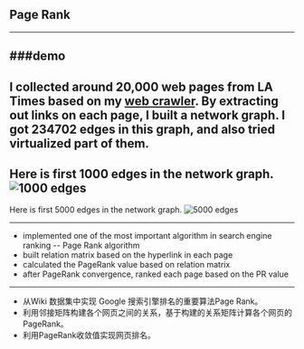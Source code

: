 ## Page Rank
---
###demo
---
I collected around 20,000 web pages from LA Times based on my [web crawler](https://github.com/ZhangShiqiu1993/search_engine/tree/master/webcrawler). By extracting out links on each page, I built a network graph. I got 234702 edges in this graph, and also tried virtualized part of them.
---
Here is first 1000 edges in the network graph.
![1000 edges](https://github.com/ZhangShiqiu1993/search_engine/blob/master/pageRank/demo/figure_2.png?raw=true)
---
Here is first 5000 edges in the network graph.
![5000 edges](https://github.com/ZhangShiqiu1993/search_engine/blob/master/pageRank/demo/figure_1.png?raw=true)

---
* implemented one of the most important algorithm in search engine ranking  -- Page Rank algorithm
* built relation matrix based on the hyperlink in each page
* calculated the PageRank value based on relation matrix
* after PageRank convergence, ranked each page based on the PR value

---
+ 从Wiki 数据集中实现 Google 搜索引擎排名的重要算法Page Rank。
+ 利用邻接矩阵构建各个网页之间的关系，基于构建的关系矩阵计算各个网页的PageRank。
+ 利用PageRank收敛值实现网页排名。
